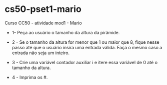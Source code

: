 # cs50-pset1-mario
Curso CC50 - atividade mod1 - Mario

- 1- Peça ao usuário o tamanho da altura da pirâmide.
  
- 2 - Se o tamanho da altura for menor que 1 ou maior que 8, fique nesse passo até que o usuário insira uma entrada válida. Faça o mesmo caso a entrada não seja um inteiro.
 
- 3 - Crie uma variável contador auxiliar i e itere essa variável de 0 até o tamanho da altura.
  
- 4 - Imprima os #.
  
